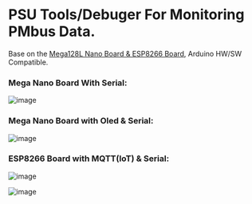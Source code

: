 # PSU Tools/Debuger For Monitoring PMbus Data.  

Base on the [Mega128L Nano Board & ESP8266 Board](https://github.com/Dafeng1980/AtmegaBoards), Arduino HW/SW Compatible.  <br/> 

 ### Mega Nano Board With Serial: <br/>
 
![image](https://github.com/Dafeng1980/PowerPMbusTools/raw/master/doc/crps.JPG)  <br/>

### Mega Nano Board with Oled & Serial:  <br/>

![image](https://github.com/Dafeng1980/PowerPMbusTools/raw/master/doc/pmdisplay.PNG)  <br/> 

### ESP8266 Board with MQTT(IoT) & Serial:  <br/>

![image](https://github.com/Dafeng1980/PowerPMbusTools/raw/master/doc/esp-01s.jpg)  <br/>

![image](https://github.com/Dafeng1980/PowerPMbusTools/raw/master/doc/esp-12F.jpg)  <br/>


